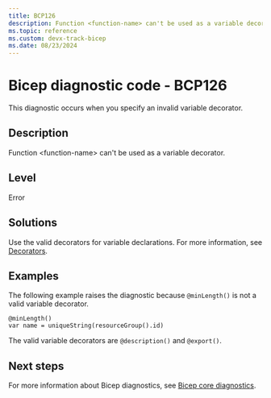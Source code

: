 ```yaml
---
title: BCP126
description: Function <function-name> can't be used as a variable decorator.
ms.topic: reference
ms.custom: devx-track-bicep
ms.date: 08/23/2024
---
```


# Bicep diagnostic code - BCP126

This diagnostic occurs when you specify an invalid variable decorator.

## Description

Function &lt;function-name> can't be used as a variable decorator.

## Level

Error

## Solutions

Use the valid decorators for variable declarations. For more information, see [Decorators](../variables.md#use-decorators).

## Examples

The following example raises the diagnostic because `@minLength()` is not a valid variable decorator.

```bicep
@minLength()
var name = uniqueString(resourceGroup().id)
```

The valid variable decorators are `@description()` and `@export()`.  

## Next steps

For more information about Bicep diagnostics, see [Bicep core diagnostics](../bicep-core-diagnostics.md).
